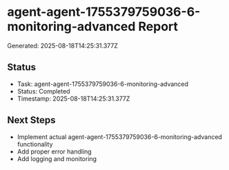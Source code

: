 # agent-agent-1755379759036-6-monitoring-advanced Report

Generated: 2025-08-18T14:25:31.377Z

## Status
- Task: agent-agent-1755379759036-6-monitoring-advanced
- Status: Completed
- Timestamp: 2025-08-18T14:25:31.377Z

## Next Steps
- Implement actual agent-agent-1755379759036-6-monitoring-advanced functionality
- Add proper error handling
- Add logging and monitoring
